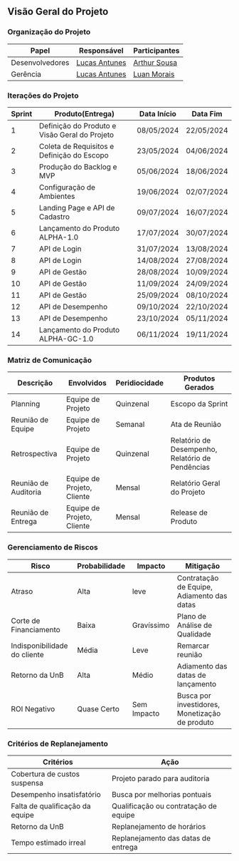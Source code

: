 ## Visão Geral do Projeto

### Organização do Projeto
| Papel           | Responsável                                        | Participantes                                 |
|-----------------|----------------------------------------------------|-----------------------------------------------|
| Desenvolvedores | [Lucas Antunes](https://github.com/LucasGSAntunes) | [Arthur Sousa](https://github.com/artrsousa1) |
| Gerência        | [Lucas Antunes](https://github.com/LucasGSAntunes) | [Luan Morais](https://github.com/luanmoraisx) |

### Iterações do Projeto
| Sprint | Produto(Entrega)                              | Data Início | Data Fim   |
| ------ | --------------------------------------------- | ----------- | ---------- |
| 1      | Definição do Produto e Visão Geral do Projeto | 08/05/2024  | 22/05/2024 |
| 2      | Coleta de Requisitos e Definição do Escopo    | 23/05/2024  | 04/06/2024 |
| 3      | Produção do Backlog e MVP                     | 05/06/2024  | 18/06/2024 |
| 4      | Configuração de Ambientes                     | 19/06/2024  | 02/07/2024 |
| 5      | Landing Page e API de Cadastro                | 09/07/2024  | 16/07/2024 |
| 6      | Lançamento do Produto ALPHA-1.0               | 17/07/2024  | 30/07/2024 |
| 7      | API de Login                                  | 31/07/2024  | 13/08/2024 |
| 8      | API de Login                                  | 14/08/2024  | 27/08/2024 |
| 9      | API de Gestão                                 | 28/08/2024  | 10/09/2024 |
| 10     | API de Gestão                                 | 11/09/2024  | 24/09/2024 |
| 11     | API de Gestão                                 | 25/09/2024  | 08/10/2024 |
| 12     | API de Desempenho                             | 09/10/2024  | 22/10/2024 |
| 13     | API de Desempenho                             | 23/10/2024  | 05/11/2024 |
| 14     | Lançamento do Produto ALPHA-GC-1.0            | 06/11/2024  | 19/11/2024 |

### Matriz de Comunicação
| Descrição            | Envolvidos                 | Peridiocidade | Produtos Gerados                                 |
| -------------------- | -------------------------- | ------------- | ------------------------------------------------ |
| Planning             | Equipe de Projeto          | Quinzenal     | Escopo da Sprint                                 |
| Reunião de Equipe    | Equipe de Projeto          | Semanal       | Ata de Reunião                                   |
| Retrospectiva        | Equipe de Projeto          | Quinzenal     | Relatório de Desempenho, Relatório de Pendências |
| Reunião de Auditoria | Equipe de Projeto, Cliente | Mensal        | Relatório Geral do Projeto                       |
| Reunião de Entrega   | Equipe de Projeto, Cliente | Mensal        | Release de Produto |

### Gerenciamento de Riscos
| Risco                        | Probabilidade | Impacto     | Mitigação                                  |
| ---------------------------- | ------------- | ----------- | ------------------------------------------ |
| Atraso                       | Alta          | leve        | Contratação de Equipe, Adiamento das datas |
| Corte de Financiamento       | Baixa         | Gravíssimo  | Plano de Análise de Qualidade              |
| Indisponibilidade do cliente | Média         | Leve        | Remarcar reunião                           |
| Retorno da UnB               | Alta          | Médio       | Adiamento das datas de lançamento          |
| ROI Negativo                 | Quase Certo   | Sem Impacto | Busca por investidores, Monetização de produto |


### Critérios de Replanejamento
| Critérios                       | Ação                                            |
| ------------------------------- | ---------------------------------------------------- |
| Cobertura de custos suspensa    | Projeto parado para auditoria                        |
| Desempenho insatisfatório       | Busca por melhorias pontuais                         |
| Falta de qualificação da equipe | Qualificação ou contratação de equipe |
| Retorno da UnB                  | Replanejamento de horários                           |
| Tempo estimado irreal           | Replanejamento das datas de entrega |
